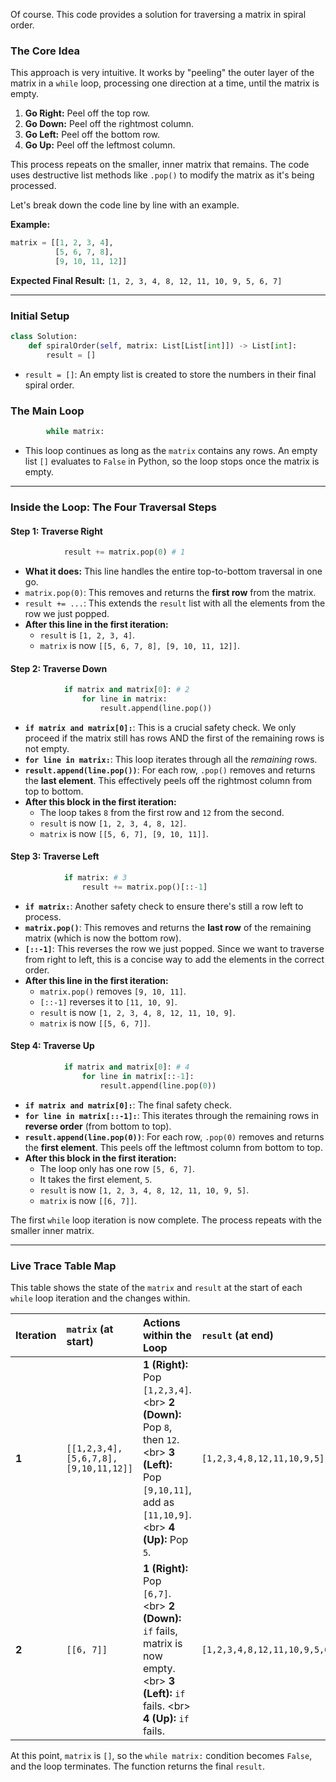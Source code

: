 Of course. This code provides a solution for traversing a matrix in spiral order.

### The Core Idea

This approach is very intuitive. It works by "peeling" the outer layer of the matrix in a `while` loop, processing one direction at a time, until the matrix is empty.

1.  **Go Right:** Peel off the top row.
2.  **Go Down:** Peel off the rightmost column.
3.  **Go Left:** Peel off the bottom row.
4.  **Go Up:** Peel off the leftmost column.

This process repeats on the smaller, inner matrix that remains. The code uses destructive list methods like `.pop()` to modify the matrix as it's being processed.

Let's break down the code line by line with an example.

**Example:**

```python
matrix = [[1, 2, 3, 4],
          [5, 6, 7, 8],
          [9, 10, 11, 12]]
```

**Expected Final Result:** `[1, 2, 3, 4, 8, 12, 11, 10, 9, 5, 6, 7]`

-----

### **Initial Setup**

```python
class Solution:
    def spiralOrder(self, matrix: List[List[int]]) -> List[int]:
        result = []
```

  * `result = []`: An empty list is created to store the numbers in their final spiral order.

### **The Main Loop**

```python
        while matrix:
```

  * This loop continues as long as the `matrix` contains any rows. An empty list `[]` evaluates to `False` in Python, so the loop stops once the matrix is empty.

-----

### **Inside the Loop: The Four Traversal Steps**

#### **Step 1: Traverse Right**

```python
            result += matrix.pop(0) # 1
```

  * **What it does:** This line handles the entire top-to-bottom traversal in one go.
  * `matrix.pop(0)`: This removes and returns the **first row** from the matrix.
  * `result += ...`: This extends the `result` list with all the elements from the row we just popped.
  * **After this line in the first iteration:**
      * `result` is `[1, 2, 3, 4]`.
      * `matrix` is now `[[5, 6, 7, 8], [9, 10, 11, 12]]`.

#### **Step 2: Traverse Down**

```python
            if matrix and matrix[0]: # 2 
                for line in matrix:
                    result.append(line.pop())
```

  * **`if matrix and matrix[0]:`**: This is a crucial safety check. We only proceed if the matrix still has rows AND the first of the remaining rows is not empty.
  * **`for line in matrix:`**: This loop iterates through all the *remaining* rows.
  * **`result.append(line.pop())`**: For each row, `.pop()` removes and returns the **last element**. This effectively peels off the rightmost column from top to bottom.
  * **After this block in the first iteration:**
      * The loop takes `8` from the first row and `12` from the second.
      * `result` is now `[1, 2, 3, 4, 8, 12]`.
      * `matrix` is now `[[5, 6, 7], [9, 10, 11]]`.

#### **Step 3: Traverse Left**

```python
            if matrix: # 3
                result += matrix.pop()[::-1]
```

  * **`if matrix:`**: Another safety check to ensure there's still a row left to process.
  * **`matrix.pop()`**: This removes and returns the **last row** of the remaining matrix (which is now the bottom row).
  * **`[::-1]`**: This reverses the row we just popped. Since we want to traverse from right to left, this is a concise way to add the elements in the correct order.
  * **After this line in the first iteration:**
      * `matrix.pop()` removes `[9, 10, 11]`.
      * `[::-1]` reverses it to `[11, 10, 9]`.
      * `result` is now `[1, 2, 3, 4, 8, 12, 11, 10, 9]`.
      * `matrix` is now `[[5, 6, 7]]`.

#### **Step 4: Traverse Up**

```python
            if matrix and matrix[0]: # 4
                for line in matrix[::-1]:
                    result.append(line.pop(0))
```

  * **`if matrix and matrix[0]:`**: The final safety check.
  * **`for line in matrix[::-1]:`**: This iterates through the remaining rows in **reverse order** (from bottom to top).
  * **`result.append(line.pop(0))`**: For each row, `.pop(0)` removes and returns the **first element**. This peels off the leftmost column from bottom to top.
  * **After this block in the first iteration:**
      * The loop only has one row `[5, 6, 7]`.
      * It takes the first element, `5`.
      * `result` is now `[1, 2, 3, 4, 8, 12, 11, 10, 9, 5]`.
      * `matrix` is now `[[6, 7]]`.

The first `while` loop iteration is now complete. The process repeats with the smaller inner matrix.

-----

### **Live Trace Table Map**

This table shows the state of the `matrix` and `result` at the start of each `while` loop iteration and the changes within.

| Iteration | `matrix` (at start) | Actions within the Loop | `result` (at end) |
| :--- | :--- | :--- | :--- |
| **1** | `[[1,2,3,4],[5,6,7,8],[9,10,11,12]]` | **1 (Right):** Pop `[1,2,3,4]`. \<br\> **2 (Down):** Pop `8`, then `12`. \<br\> **3 (Left):** Pop `[9,10,11]`, add as `[11,10,9]`. \<br\> **4 (Up):** Pop `5`. | `[1,2,3,4,8,12,11,10,9,5]` |
| **2** | `[[6, 7]]` | **1 (Right):** Pop `[6,7]`. \<br\> **2 (Down):** `if` fails, matrix is now empty. \<br\> **3 (Left):** `if` fails. \<br\> **4 (Up):** `if` fails. | `[1,2,3,4,8,12,11,10,9,5,6,7]` |

At this point, `matrix` is `[]`, so the `while matrix:` condition becomes `False`, and the loop terminates. The function returns the final `result`.